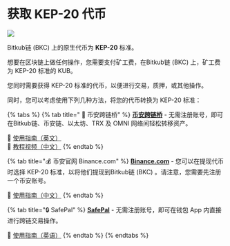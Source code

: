 # 获取 KEP-20 代币

![](<../.gitbook/assets/image (154).png>)

Bitkub链 (BKC) 上的原生代币为 **KEP-20** 标准。

想要在区块链上做任何操作，您需要支付矿工费，在Bitkub链 (BKC) 上，矿工费为 KEP-20 标准的 KUB。

您同时需要获得 KEP-20 标准的代币，以便进行交易，质押，或其他操作。

同时，您可以考虑使用下列几种方法，将您的代币转换为 KEP-20 标准：

{% tabs %}
{% tab title=" 🌉 币安跨链桥" %}
[**币安跨链桥**](https://www.binance.org/en/bridge) - 无需注册账号，即可在Bitkub链、币安链、以太坊、TRX 及 OMNI 网络间轻松转移资产。

📖 [使用指南（英文）](https://binance-wallet.gitbook.io/binance-bridge/v/cn/guides/binance-bridge-v2)\
🎥 [教程视频（中文）](https://fast.wistia.net/embed/iframe/d3wxsmtwoh)
{% endtab %}

{% tab title="💰 币安官网 Binance.com" %}
[**Binance.com**](https://github.com/changswap/chang-document/tree/255db0c7af28df2f9c1209daa5cdbd774490a666/get-started/www.binance.com) - 您可以在提现代币时选择 KEP-20 标准，以将他们提现到Bitkub链 (BKC) 。请注意，您需要先注册一个币安账号。

📖 [使用指南（中文）](https://www.binance.com/zh-CN/support/faq/85a1c394ac1d489fb0bfac0ef2fceafd)
{% endtab %}

{% tab title="🔒 SafePal" %}
[**SafePal**](https://safepal.io/download) - 无需注册账号，即可在钱包 App 内直接进行跨链交易操作。

📖 [使用指南（英语）](https://docs.safepal.io/safepal-app/cross-chain-swap-tutorial)
{% endtab %}
{% endtabs %}

